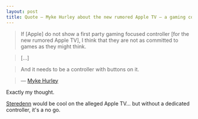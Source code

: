 ```yaml
---
layout: post
title: Quote — Myke Hurley about the new rumored Apple TV — a gaming console?
---
```


> If [Apple] do not show a first party gaming focused controller [for the new rumored Apple TV], I think that they are not as committed to games as they might think.

> […]

> And it needs to be a controller with buttons on it.

> — [Myke Hurley](https://overcast.fm/+CHZ-L5Yhc/1:04:59)

Exactly my thought.

[Steredenn](http://steredenn.pixelnest.io) would be cool on the alleged Apple TV… but without a dedicated controller, it's a no go.
